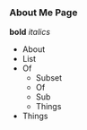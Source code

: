 ### About Me Page

**bold**
_italics_

- About
- List
- Of
    - Subset
    - Of
    - Sub
    - Things
- Things